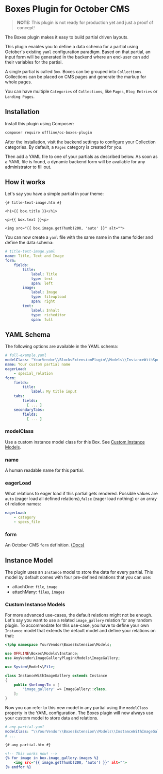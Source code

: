 # Boxes Plugin for October CMS

> **NOTE:** This plugin is not ready for production yet and just a proof of concept!

The Boxes plugin makes it easy to build partial driven layouts.

This plugin enables you to define a data schema for a partial using October's existing `yaml` configuration paradigm.
Based on that partial, an input form will be generated in the backend where an end-user can add their variables for the
partial.

A single partial is called `Box`. Boxes can be grouped into `Collections`. Collections can be placed on CMS pages and
generate the markup for whole pages.

You can have multiple `Categories` of `Collections`, like `Pages`, `Blog Entries` or `Landing Pages`.

## Installation

Install this plugin using Composer:

```bash
composer require offline/oc-boxes-plugin
```

After the installation, visit the backend settings to configure your Collection categories. By default, a `Pages`
category is created for you.

Then add a YAML file to one of your partials as described below. As soon as a YAML file is found, a dynamic backend form
will be available for any administrator to fill out.

## How it works

Let's say you have a simple partial in your theme:

```twig
{# title-text-image.htm #}

<h1>{{ box.title }}</h1>

<p>{{ box.text }}<p>

<img src="{{ box.image.getThumb(200, 'auto' }}" alt="">
```

You can now create a `yaml` file with the same name in the same folder and define the data schema:

```yaml
# title-text-image.yaml
name: Title, Text and Image
form:
    fields:
        title:
            label: Title
            type: text
            span: left
        image:
            label: Image
            type: fileupload
            span: right
        text:
            label: Inhalt
            type: richeditor
            span: full
```

## YAML Schema

The following options are available in the YAML schema:

```yaml
# full-example.yaml
modelClass: "YourVendor\\BlocksExtensionPlugin\\Models\\InstanceWithSpecialRelation"
name: Your custom partial name
eagerLoad:
    - special_relation
form:
    fields:
        title:
            label: My title input
    tabs:
        fields:
          [ ... ]
    secondaryTabs:
        fields:
          [ ... ]
```

### modelClass

Use a custom instance model class for this Box. See [Custom Instance Models](#custom-instance-models).

### name

A human readable name for this partial.

### eagerLoad

What relations to eager load if this partial gets rendered. Possible values are `auto` (eager load all defined
relations),`false` (eager load nothing) or an array of relation names:

```yaml
eagerLoad:
    - category
    - specs_file
```

### form

An October CMS `form` definition. [(Docs)](https://octobercms.com/docs/backend/forms#form-fields)

## Instance Model

The plugin uses an `Instance` model to store the data for every partial. This model by default comes with four
pre-defined relations that you can use:

- attachOne: `file`, `image`
- attachMany: `files`, `images`

### Custom Instance Models

For more advanced use-cases, the default relations might not be enough. Let's say you want to use a
related `image_gallery` relation for any random plugin. To accommodate for this use-case, you have to define your
own `Instance` model that extends the default model and define your relations on that:

```php
<?php namespace YourVendor\BoxesExtension\Models;

use OFFLINE\Boxes\Models\Instance;
use AnyVendor\ImageGalleryPlugin\Models\ImageGallery;

use System\Models\File;

class InstanceWithImageGallery extends Instance
{
    public $belongsTo = [
        'image_gallery' => ImageGallery::class,
    ];
}
```

Now you can refer to this new model in any partial using the `modelClass` property in the YAML configuration. The Boxes
plugin will now always use your custom model to store data and relations.

```yaml
# any-partial.yaml
modelClass: "\\YourVendor\\BoxesExtension\\Models\\InstanceWithImageGallery"
# ...
```

```htm
{# any-partial.htm #}

<!-- This works now! -->
{% for image in box.image_gallery.images %}
    <img src="{{ image.getThumb(200, 'auto') }}" alt="">
{% endfor %}
```
